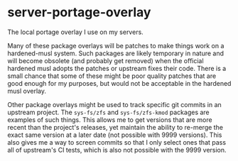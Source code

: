 # server-portage-overlay
The local portage overlay I use on my servers.

Many of these package overlays will be patches to make things work on a hardened-musl system.  Such packages are likely temporary in nature and will become obsolete (and probably get removed) when the official hardened musl adopts the patches or upstream fixes their code.  There is a small chance that some of these might be poor quality patches that are good enough for my purposes, but would not be acceptable in the hardened musl overlay.

Other package overlays might be used to track specific git commits in an upstream project.  The `sys-fs/zfs` and `sys-fs/zfs-kmod` packages are examples of such things.  This allows me to get versions that are more recent than the project's releases, yet maintain the ability to re-merge the exact same version at a later date (not possible with 9999 versions).  This also gives me a way to screen commits so that I only select ones that pass all of upstream's CI tests, which is also not possible with the 9999 version.
